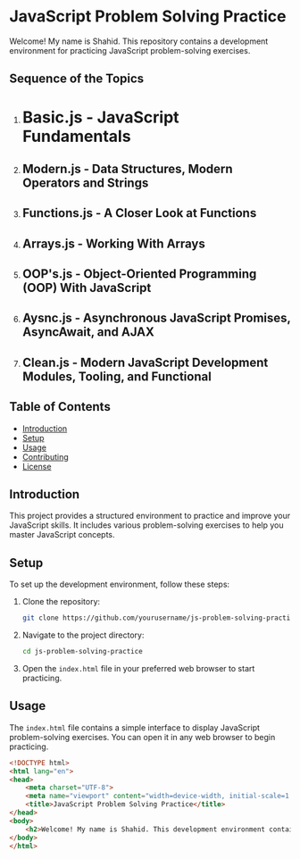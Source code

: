 # JavaScript Problem Solving Practice

Welcome! My name is Shahid. This repository contains a development environment for practicing JavaScript problem-solving exercises.

## Sequence of the Topics
1. # Basic.js - JavaScript Fundamentals
2. ## Modern.js - Data Structures, Modern Operators and Strings
3. ## Functions.js - A Closer Look at Functions
4. ## Arrays.js - Working With Arrays
5. ## OOP's.js - Object-Oriented Programming (OOP) With JavaScript
6. ## Aysnc.js - Asynchronous JavaScript Promises, AsyncAwait, and AJAX
7. ## Clean.js - Modern JavaScript Development Modules, Tooling, and Functional

## Table of Contents
- [Introduction](#introduction)
- [Setup](#setup)
- [Usage](#usage)
- [Contributing](#contributing)
- [License](#license)


## Introduction

This project provides a structured environment to practice and improve your JavaScript skills. It includes various problem-solving exercises to help you master JavaScript concepts.

## Setup

To set up the development environment, follow these steps:

1. Clone the repository:
    ```bash
    git clone https://github.com/yourusername/js-problem-solving-practice.git
    ```

2. Navigate to the project directory:
    ```bash
    cd js-problem-solving-practice
    ```

3. Open the `index.html` file in your preferred web browser to start practicing.

## Usage

The `index.html` file contains a simple interface to display JavaScript problem-solving exercises. You can open it in any web browser to begin practicing.

```html
<!DOCTYPE html>
<html lang="en">
<head>
    <meta charset="UTF-8">
    <meta name="viewport" content="width=device-width, initial-scale=1.0">
    <title>JavaScript Problem Solving Practice</title>
</head>
<body>
    <h2>Welcome! My name is Shahid. This development environment contains JavaScript problem-solving exercises for practice.</h2>
</body>
</html>
